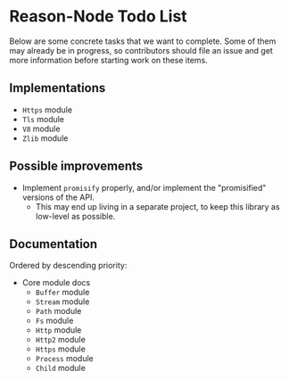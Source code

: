
# Reason-Node Todo List

Below are some concrete tasks that we want to complete. Some of them may already be in progress, so contributors should file an issue and get more information before starting work on these items.

## Implementations

- `Https` module
- `Tls` module
- `V8` module
- `Zlib` module

## Possible improvements

- Implement `promisify` properly, and/or implement the "promisified" versions of the API.
  - This may end up living in a separate project, to keep this library as low-level as possible.

## Documentation

Ordered by descending priority:

- Core module docs
  - `Buffer` module
  - `Stream` module
  - `Path` module
  - `Fs` module
  - `Http` module
  - `Http2` module
  - `Https` module
  - `Process` module
  - `Child` module

